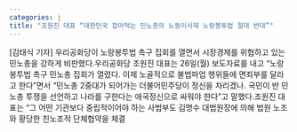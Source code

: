 ```yaml
---
categories: j
title: "조원진 대표 “대한민국 잡아먹는 민노총의 노동이사제 노랑봉투법 절대 반대”"
---
```

[김태식 기자] 우리공화당이 노랑봉투법 촉구 집회를 열면서 시장경제를 위협하고 있는 민노총을 강하게 비판했다.우리공화당 조원진 대표는 26일(월) 보도자료를 내고 “노랑봉투법 촉구 민노총 집회가 열렸다. 이제 노골적으로 불법파업 행위들에 면죄부를 달라고 한다”면서 “민노총 2중대가 되어가는 더불어민주당이 정신을 차리겠나. 국민이 반 민노총 투쟁을 선언하고 나라를 구한다는 애국정신으로 싸워야 한다”고 말했다.조원진 대표는 “그 어떤 기관보다 중립적이어야 하는 사법부도 김명수 대법원장에 의해 법원 노조와 황당한 친노조적 단체협약을 체결